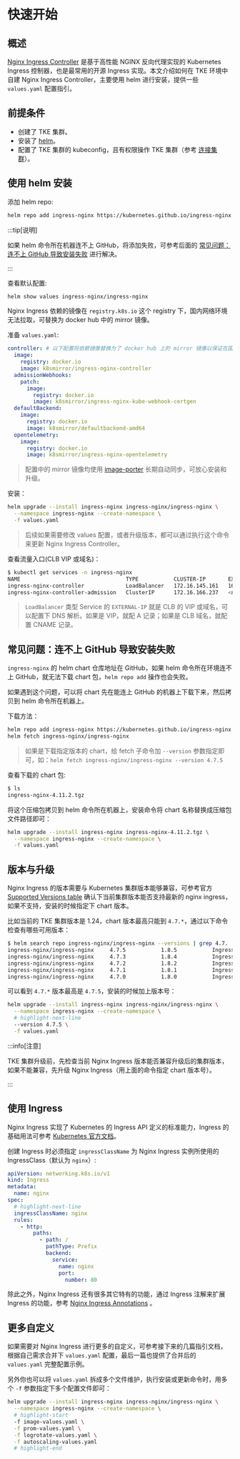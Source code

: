 # 快速开始

## 概述

[Nginx Ingress Controller](https://github.com/kubernetes/ingress-nginx) 是基于高性能 NGINX 反向代理实现的 Kubernetes Ingress 控制器，也是最常用的开源 Ingress 实现。本文介绍如何在 TKE 环境中自建 Nginx Ingress Controller，主要使用 helm 进行安装，提供一些 `values.yaml` 配置指引。

## 前提条件

* 创建了 TKE 集群。
* 安装了 [helm](https://helm.sh/)。
* 配置了 TKE 集群的 kubeconfig，且有权限操作 TKE 集群（参考 [连接集群](https://cloud.tencent.com/document/product/457/32191#a334f679-7491-4e40-9981-00ae111a9094)）。

## 使用 helm 安装

添加 helm repo:

```bash
helm repo add ingress-nginx https://kubernetes.github.io/ingress-nginx
```

:::tip[说明]

如果 helm 命令所在机器连不上 GitHub，将添加失败，可参考后面的 [常见问题：连不上 GitHub 导致安装失败](#%E5%B8%B8%E8%A7%81%E9%97%AE%E9%A2%98%E8%BF%9E%E4%B8%8D%E4%B8%8A-github-%E5%AF%BC%E8%87%B4%E5%AE%89%E8%A3%85%E5%A4%B1%E8%B4%A5) 进行解决。

:::

查看默认配置:

```bash
helm show values ingress-nginx/ingress-nginx
```

Nginx Ingress 依赖的镜像在 `registry.k8s.io` 这个 registry 下，国内网络环境无法拉取，可替换为 docker hub 中的 mirror 镜像。

准备 `values.yaml`:

```yaml
controller: # 以下配置将依赖镜像替换为了 docker hub 上的 mirror 镜像以保证在国内环境能正常拉取
  image:
    registry: docker.io
    image: k8smirror/ingress-nginx-controller
  admissionWebhooks:
    patch:
      image:
        registry: docker.io
        image: k8smirror/ingress-nginx-kube-webhook-certgen
  defaultBackend:
    image:
      registry: docker.io
      image: k8smirror/defaultbackend-amd64
  opentelemetry:
    image:
      registry: docker.io
      image: k8smirror/ingress-nginx-opentelemetry
```

> 配置中的 mirror 镜像均使用 [image-porter](https://github.com/imroc/image-porter) 长期自动同步，可放心安装和升级。

安装：

```bash showLineNumbers
helm upgrade --install ingress-nginx ingress-nginx/ingress-nginx \
  --namespace ingress-nginx --create-namespace \
  -f values.yaml
```

> 后续如果需要修改 values 配置，或者升级版本，都可以通过执行这个命令来更新 Nginx Ingress Controller。

查看流量入口(CLB VIP 或域名)：

```bash
$ kubectl get services -n ingress-nginx
NAME                                 TYPE           CLUSTER-IP       EXTERNAL-IP     PORT(S)                      AGE
ingress-nginx-controller             LoadBalancer   172.16.145.161   162.14.91.101   80:30683/TCP,443:32111/TCP   53s
ingress-nginx-controller-admission   ClusterIP      172.16.166.237   <none>          443/TCP                      53s
```

> `LoadBalancer` 类型 Service 的 `EXTERNAL-IP` 就是 CLB 的 VIP 或域名，可以配置下 DNS 解析。如果是 VIP，就配 A 记录；如果是 CLB 域名，就配置 CNAME 记录。

## 常见问题：连不上 GitHub 导致安装失败

`ingress-nginx` 的 helm chart 仓库地址在 GitHub，如果 helm 命令所在环境连不上 GitHub，就无法下载 chart 包，`helm repo add` 操作也会失败。

如果遇到这个问题，可以将 chart 先在能连上 GitHub 的机器上下载下来，然后拷贝到 helm 命令所在机器上。

下载方法：

```bash showLineNumbers
helm repo add ingress-nginx https://kubernetes.github.io/ingress-nginx
helm fetch ingress-nginx/ingress-nginx
```

> 如果是下载指定版本的 chart，给 fetch 子命令加 `--version` 参数指定即可，如：`helm fetch ingress-nginx/ingress-nginx --version 4.7.5`

查看下载的 chart 包:

```bash
$ ls
ingress-nginx-4.11.2.tgz
```

将这个压缩包拷贝到 helm 命令所在机器上，安装命令将 chart 名称替换成压缩包文件路径即可：

```bash showLineNumbers
helm upgrade --install ingress-nginx ingress-nginx-4.11.2.tgz \
  --namespace ingress-nginx --create-namespace \
  -f values.yaml
```

## 版本与升级

Nginx Ingress 的版本需要与 Kubernetes 集群版本能够兼容，可参考官方 [Supported Versions table](https://github.com/kubernetes/ingress-nginx?tab=readme-ov-file#supported-versions-table) 确认下当前集群版本能否支持最新的 nginx ingress，如果不支持，安装的时候指定下 chart 版本。

比如当前的 TKE 集群版本是 1.24，chart 版本最高只能到 `4.7.*`，通过以下命令检查有哪些可用版本：

```bash
$ helm search repo ingress-nginx/ingress-nginx --versions | grep 4.7.
ingress-nginx/ingress-nginx     4.7.5           1.8.5           Ingress controller for Kubernetes using NGINX a...
ingress-nginx/ingress-nginx     4.7.3           1.8.4           Ingress controller for Kubernetes using NGINX a...
ingress-nginx/ingress-nginx     4.7.2           1.8.2           Ingress controller for Kubernetes using NGINX a...
ingress-nginx/ingress-nginx     4.7.1           1.8.1           Ingress controller for Kubernetes using NGINX a...
ingress-nginx/ingress-nginx     4.7.0           1.8.0           Ingress controller for Kubernetes using NGINX a...
```

可以看到 `4.7.*` 版本最高是 `4.7.5`，安装的时候加上版本号：

```bash showLineNumbers
helm upgrade --install ingress-nginx ingress-nginx/ingress-nginx \
  --namespace ingress-nginx --create-namespace \
  # highlight-next-line
  --version 4.7.5 \
  -f values.yaml
```

:::info[注意]

TKE 集群升级前，先检查当前 Nginx Ingress 版本能否兼容升级后的集群版本，如果不能兼容，先升级 Nginx Ingress（用上面的命令指定 chart 版本号）。

:::

## 使用 Ingress

Nginx Ingress 实现了 Kubernetes 的 Ingress API 定义的标准能力，Ingress 的基础用法可参考 [Kubernetes 官方文档](https://kubernetes.io/docs/concepts/services-networking/ingress/)。

创建 Ingress 时必须指定 `ingressClassName` 为 Nginx Ingress 实例所使用的 IngressClass（默认为 `nginx`）:

```yaml showLineNumbers
apiVersion: networking.k8s.io/v1
kind: Ingress
metadata:
  name: nginx
spec:
  # highlight-next-line
  ingressClassName: nginx
  rules:
    - http:
        paths:
          - path: /
            pathType: Prefix
            backend:
              service:
                name: nginx
                port:
                  number: 80
```

除此之外，Nginx Ingress 还有很多其它特有的功能，通过 Ingress 注解来扩展 Ingress 的功能，参考 [Nginx Ingress Annotations](https://kubernetes.github.io/ingress-nginx/user-guide/nginx-configuration/annotations/) 。

## 更多自定义

如果需要对 Nginx Ingress 进行更多的自定义，可参考接下来的几篇指引文档，根据自己需求合并下 `values.yaml` 配置，最后一篇也提供了合并后的 `values.yaml` 完整配置示例。

另外你也可以将 `values.yaml` 拆成多个文件维护，执行安装或更新命令时，用多个 `-f` 参数指定下多个配置文件即可：

```bash showLineNumbers
helm upgrade --install ingress-nginx ingress-nginx/ingress-nginx \
  --namespace ingress-nginx --create-namespace \
  # highlight-start
  -f image-values.yaml \
  -f prom-values.yaml \
  -f logrotate-values.yaml \
  -f autoscaling-values.yaml
  # highlight-end
```

